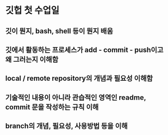 # 깃헙 첫 수업일

## 깃이 뭔지, bash, shell 등이 뭔지 배움

## 깃에서 활동하는 프로세스가 add - commit - push이고 왜 그러는지 이해함

## local / remote repository의 개념과 필요성 이해함

## 기술적인 내용이 아니라 관습적인 영역인 readme, commit 문을 작성하는 규칙 이해

## branch의 개념, 필요성, 사용방법 등을 이해
